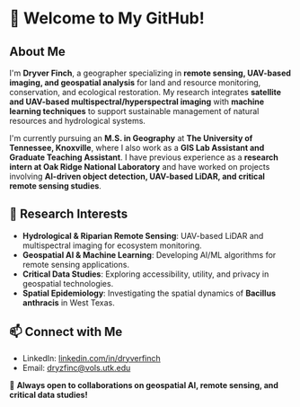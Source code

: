 # 👋 Welcome to My GitHub!

## About Me
I'm **Dryver Finch**, a geographer specializing in **remote sensing, UAV-based imaging, and geospatial analysis** for land and resource monitoring, conservation, and ecological restoration. My research integrates **satellite and UAV-based multispectral/hyperspectral imaging** with **machine learning techniques** to support sustainable management of natural resources and hydrological systems.

I'm currently pursuing an **M.S. in Geography** at **The University of Tennessee, Knoxville**, where I also work as a **GIS Lab Assistant and Graduate Teaching Assistant**. I have previous experience as a **research intern at Oak Ridge National Laboratory** and have worked on projects involving **AI-driven object detection, UAV-based LiDAR, and critical remote sensing studies**.

## 🔬 Research Interests
- **Hydrological & Riparian Remote Sensing**: UAV-based LiDAR and multispectral imaging for ecosystem monitoring.
- **Geospatial AI & Machine Learning**: Developing AI/ML algorithms for remote sensing applications.
- **Critical Data Studies**: Exploring accessibility, utility, and privacy in geospatial technologies.
- **Spatial Epidemiology**: Investigating the spatial dynamics of **Bacillus anthracis** in West Texas.

## 📫 Connect with Me
- LinkedIn: [linkedin.com/in/dryverfinch](https://www.linkedin.com/in/dryverfinch)
- Email: dryzfinc@vols.utk.edu  

🚀 **Always open to collaborations on geospatial AI, remote sensing, and critical data studies!**
